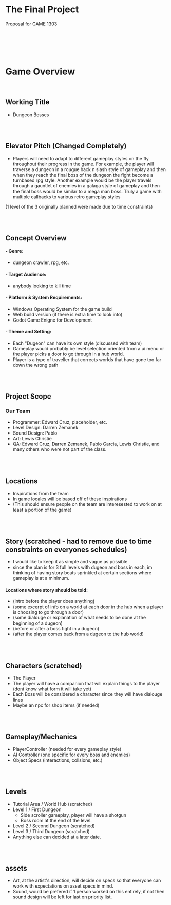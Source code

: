 # The Final Project 
Proposal for GAME 1303
<br>
<br>
<br>
<br>
<br>
<br>

# Game Overview
<br>

## Working Title
- Dungeon Bosses

<br>
<br>

## Elevator Pitch (Changed Completely)
- Players will need to adapt to different gameplay styles on the fly throughout their progress in the game. For example, the player will traverse a dungeon in a rougue hack n slash style of gameplay and then when they reach the final boss of the dungeon the fight become a turnbased rpg style. Another example would be the player travels through a gauntlet of enemies in a galaga style of gameplay and then the final boss would be similar to a mega man boss. Truly a game with multiple callbacks to various retro gameplay styles

(1 level of the 3 originally planned were made due to time constraints)

<br>
<br>

## Concept Overview

#### - Genre: 
- dungeon crawler, rpg, etc.
#### - Target Audience: 
- anybody looking to kill time
#### - Platform & System Requirements:
- Windows Operating System for the game build
- Web build version (if there is extra time to look into)
- Godot Game Enigne for Development
#### - Theme and Setting:
- Each "Dugeon" can have its own style (discussed with team)
- Gameplay would probably be level selection oriented from a ui menu or the player picks a door to go through in a hub world.
- Player is a type of traveller that corrects worlds that have gone too far down the wrong path

<br>
<br>

## Project Scope
### Our Team
- Programmer: Edward Cruz, placeholder, etc.
- Level Design: Darren Zemanek
- Sound Design: Pablo
- Art: Lewis Christie
- QA: Edward Cruz, Darren Zemanek, Pablo Garcia, Lewis Christie, and many others who were not part of the class.

<br>
<br>

## Locations
  - Inspirations from the team
  - In game locales will be based off of these inspirations
  - (This should ensure people on the team are interesested to work on at least a portion of the game)

<br>
<br>

## Story (scratched - had to remove due to time constraints on everyones schedules)
  - I would like to keep it as simple and vague as possible
  - since the plan is for 3 full levels with dugeon and boss in each, im thinking of having story beats sprinkled at certain sections where gameplay is at a minimum.
  #### Locations where story should be told:
  - (intro before the player does anything) 
  - (some excerpt of info on a world at each door in the hub when a player is choosing to go through a door)
  - (some dialouge or explanation of what needs to be done at the beginning of a dugeon)
  - (before or after a boss fight in a dugeon)
  - (after the player comes back from a dugeon to the hub world)

<br>
<br>

## Characters (scratched)
  - The Player
  - The player will have a companion that will explain things to the player (dont know what form it will take yet)
  - Each Boss will be considered a character since they will have dialouge lines
  - Maybe an npc for shop items (if needed)

<br>
<br>

## Gameplay/Mechanics
  - PlayerController (needed for every gameplay style)
  - AI Controller (one specific for every boss and enemies)
  - Object Specs (interactions, collsions, etc.)

<br>
<br>

## Levels
  - Tutorial Area / World Hub (scratched)
  - Level 1 / First Dungeon
    - Side scroller gameplay, player will have a shotgun 
    - Boss room at the end of the level.
  - Level 2 / Second Dungeon (scratched)
  - Level 3 / Third Dungeon  (scratched)
  - Anything else can decided at a later date. 

<br>
<br>

## assets
  - Art, at the artist's direction, will decide on specs so that everyone can work with expectations on asset specs in mind.
  - Sound, would be prefered if 1 person worked on this entirely, if not then sound design will be left for last on priority list.
